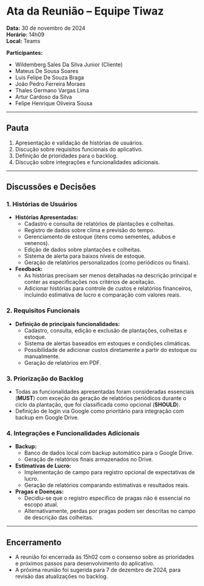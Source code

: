 # Ata da Reunião – Equipe Tiwaz

**Data:** 30 de novembro de 2024  
**Horário:** 14h09  
**Local:** Teams

**Participantes:**  
- Wildemberg Sales Da Silva Junior (Cliente) 
- Mateus De Sousa Soares  
- Luis Felipe De Souza Braga  
- João Pedro Ferreira Moraes  
- Thales Germano Vargas Lima
- Artur Cardoso da Silva
- Felipe Henrique Oliveira Sousa

---

## **Pauta**
1. Apresentação e validação de histórias de usuários.  
2. Discução sobre requisitos funcionais do aplicativo.  
3. Definição de prioridades para o backlog.  
4. Discução sobre integrações e funcionalidades adicionais.  

---

## **Discussões e Decisões**

### **1. Histórias de Usuários**
- **Histórias Apresentadas:**
  - Cadastro e consulta de relatórios de plantações e colheitas.
  - Registro de dados sobre clima e previsão do tempo.
  - Gerenciamento de estoque (itens como sementes, adubos e venenos).
  - Edição de dados sobre plantações e colheitas.
  - Sistema de alerta para baixos níveis de estoque.
  - Geração de relatórios personalizados (como periódicos ou finais).
- **Feedback:**
  - As histórias precisam ser menos detalhadas na descrição principal e conter as especificações nos critérios de aceitação.
  - Adicionar histórias para controle de custos e relatórios financeiros, incluindo estimativa de lucro e comparação com valores reais.

### **2. Requisitos Funcionais**
- **Definição de principais funcionalidades:**
  - Cadastro, consulta, edição e exclusão de plantações, colheitas e estoque.
  - Sistema de alertas baseados em estoques e condições climáticas.
  - Possibilidade de adicionar custos diretamente a partir do estoque ou manualmente.
  - Geração de relatórios em PDF.

### **3. Priorização do Backlog**
- Todas as funcionalidades apresentadas foram consideradas essenciais (**MUST**) com exceção da geração de relatórios periódicos durante o ciclo da plantação, que foi classificada como opcional (**SHOULD**).
- Definição de login via Google como prioritário para integração com backup em Google Drive.

### **4. Integrações e Funcionalidades Adicionais**
- **Backup:**
  - Banco de dados local com backup automático para o Google Drive.
  - Geração de relatórios finais armazenados no Drive.
- **Estimativas de Lucro:**
  - Implementação de campo para registro opcional de expectativas de lucro.
  - Geração de relatórios comparando estimativas e resultados reais.
- **Pragas e Doenças:**
  - Decidiu-se que o registro específico de pragas não é essencial no escopo atual.
  - Alternativamente, perdas por pragas podem ser descritas no campo de descrição das colheitas.

---

## **Encerramento**
- A reunião foi encerrada às 15h02 com o consenso sobre as prioridades e próximos passos para desenvolvimento do aplicativo.  
- A próxima reunião foi sugerida para 7 de dezembro de 2024, para revisão das atualizações no backlog.
